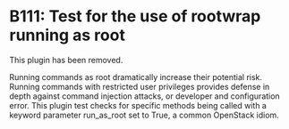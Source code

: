 # B111: Test for the use of rootwrap running as root

This plugin has been removed.

Running commands as root dramatically increase their potential risk.
Running commands with restricted user privileges provides defense in
depth against command injection attacks, or developer and configuration
error. This plugin test checks for specific methods being called with a
keyword parameter run\_as\_root set to True, a common OpenStack idiom.
